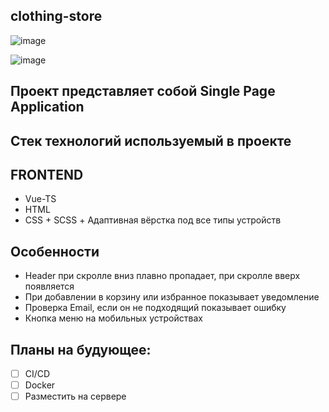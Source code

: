 ## clothing-store

![image](https://user-images.githubusercontent.com/75541723/204896188-cb491da8-0da4-42dc-bf42-67c5b871933b.png)

![image](https://user-images.githubusercontent.com/75541723/204897096-b1ca725b-f4a8-4745-9416-79e0ebea4cb4.png)

## Проект представляет собой Single Page Application

## Стек технологий используемый в проекте

## FRONTEND
- Vue-TS
- HTML
- CSS + SCSS + Адаптивная вёрстка под все типы устройств

## Особенности
- Header при скролле вниз плавно пропадает, при скролле вверх появляется
- При добавлении в корзину или избранное показывает уведомление
- Проверка Email, если он не подходящий показывает ошибку
- Кнопка меню на мобильных устройствах

## Планы на будующее:
- [ ] CI/CD
- [ ] Docker
- [ ] Разместить на сервере

